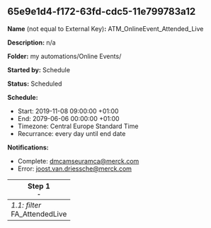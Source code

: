 ## 65e9e1d4-f172-63fd-cdc5-11e799783a12

**Name** (not equal to External Key)**:** ATM_OnlineEvent_Attended_Live

**Description:** n/a

**Folder:** my automations/Online Events/

**Started by:** Schedule

**Status:** Scheduled

**Schedule:**

* Start: 2019-11-08 09:00:00 +01:00
* End: 2079-06-06 00:00:00 +01:00
* Timezone: Central Europe Standard Time
* Recurrance: every day until end date

**Notifications:**

* Complete: dmcamseuramca@merck.com
* Error: joost.van.driessche@merck.com

| Step 1<br>_<small>-</small>_ |
| --- |
| _1.1: filter_<br>FA_AttendedLive |
